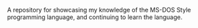 A repository for showcasing my knowledge of the MS-DOS Style programming language, and continuing to learn the language.
